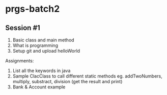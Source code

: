 # prgs-batch2

## Session #1
  1. Basic class and main method
  2. What is programming
  3. Setup git and upload helloWorld
  
  Assignments:
  1. List all the keywords in java
  2. Sample ClacClass to call different static methods eg.  addTwoNumbers, multiply, substract, division (get the result and print)
  3. Bank & Account example
  
  
